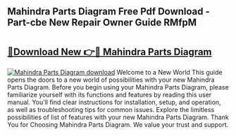 ## Mahindra Parts Diagram Free Pdf Download - Part-cbe New Repair Owner Guide RMfpM

# <h2><a href="http://dfnb6b.blite.top/?on=Mahindra+Parts+Diagram">🔗Download New 👉🔴 Mahindra Parts Diagram</a></h2>

[![Mahindra Parts Diagram download](https://i.imgur.com/lujVjoI.png)](http://dfnb6b.blite.top/?on=Mahindra+Parts+Diagram)
Welcome to a New World This guide opens the doors to a new world of possibilities with your new Mahindra Parts Diagram. Before you begin using your Mahindra Parts Diagram, please familiarize yourself with its functions and features by reading this user manual. You'll find clear instructions for installation, setup, and operation, as well as troubleshooting tips for common issues. Explore the limitless possibilities of list of features with your new Mahindra Parts Diagram. Thank You for Choosing Mahindra Parts Diagram. We value your trust and support.
